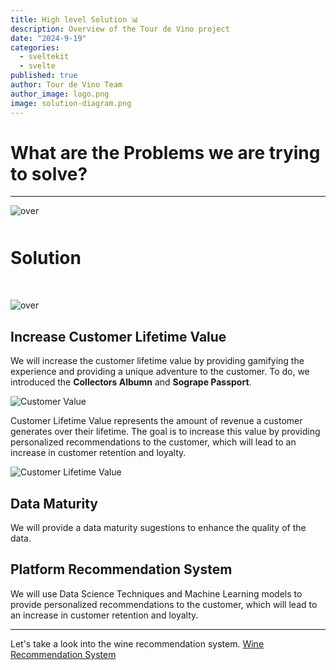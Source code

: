 ```yaml
---
title: High level Solution 📊
description: Overview of the Tour de Vino project
date: "2024-9-19"
categories:
  - sveltekit
  - svelte
published: true
author: Tour de Vino Team
author_image: logo.png
image: solution-diagram.png
---
```


# What are the Problems we are trying to solve?

---

![over](sogrape-probems.png)

<div style="margin-top: 50px"></div>

# Solution
<div style="margin-top: 50px"></div>


![over](main-diagram-v2.png)


## Increase Customer Lifetime Value

We will increase the customer lifetime value by providing gamifying the experience and providing a unique adventure to the customer.
To do, we introduced the **Collectors Albumn** and **Sogrape Passport**.

![Customer Value](customer_lifetime_value.svg)

Customer Lifetime Value represents the amount of revenue a customer generates over their lifetime. The goal is to increase this value by providing personalized recommendations to the customer, which will lead to an increase in customer retention and loyalty.

![Customer Lifetime Value](customer_lifetime_value_2.svg)

## Data Maturity

We will provide a data maturity sugestions to enhance the quality of the data.


## Platform Recommendation System

We will use Data Science Techniques and Machine Learning models to provide personalized recommendations to the customer, which will lead to an increase in customer retention and loyalty.


---

Let's take a look into the wine recommendation system. [Wine Recommendation System](/recommendation-post)
